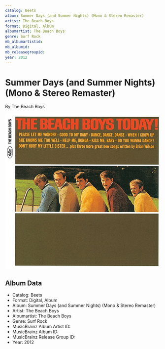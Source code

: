 ```yaml
---
catalog: Beets
album: Summer Days (and Summer Nights) (Mono & Stereo Remaster)
artist: The Beach Boys
format: Digital, Album
albumartist: The Beach Boys
genre: Surf Rock
mb_albumartistid: 
mb_albumid: 
mb_releasegroupid: 
year: 2012
---
```


# Summer Days (and Summer Nights) (Mono & Stereo Remaster)

By The Beach Boys

![](../../assets/beetscovers/The_Beach_Boys-Summer_Days_and_Summer_Nights_Mono_and_Stereo_Remaster.jpg)

## Album Data

- Catalog: Beets
- Format: Digital, Album
- Album: Summer Days (and Summer Nights) (Mono & Stereo Remaster)
- Artist: The Beach Boys
- Albumartist: The Beach Boys
- Genre: Surf Rock
- MusicBrainz Album Artist ID: 
- MusicBrainz Album ID: 
- MusicBrainz Release Group ID: 
- Year: 2012

